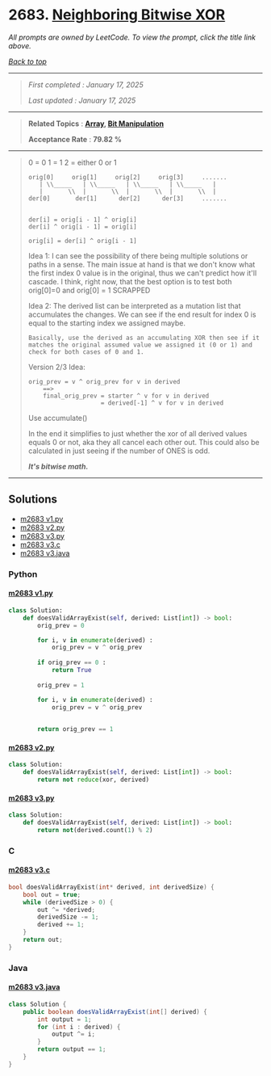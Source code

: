 # 2683. [Neighboring Bitwise XOR](<https://leetcode.com/problems/neighboring-bitwise-xor>)

*All prompts are owned by LeetCode. To view the prompt, click the title link above.*

*[Back to top](<../README.md>)*

------

> *First completed : January 17, 2025*
>
> *Last updated : January 17, 2025*

------

> **Related Topics** : **[Array](<by_topic/Array.md>), [Bit Manipulation](<by_topic/Bit Manipulation.md>)**
>
> **Acceptance Rate** : **79.82 %**

------

> 0 = 0
> 1 = 1
> 2 = either 0 or 1
> 
> ```
> orig[0]     orig[1]     orig[2]     orig[3]     .......
>    | \\_____   | \\_____   | \\_____   | \\_____   |
>    |       \\  |       \\  |       \\  |       \\  |
> der[0]       der[1]      der[2]      der[3]     .......
> 
> 
> der[i] = orig[i - 1] ^ orig[i]
> der[i] ^ orig[i - 1] = orig[i]
> 
> orig[i] = der[i] ^ orig[i - 1]
> ```
> 
> Idea 1:
> I can see the possibility of there being multiple solutions
> or paths in a sense. The main issue at hand is that we don't
> know what the first index 0 value is in the original, thus
> we can't predict how it'll cascade. I think, right now, that
> the best option is to test both orig[0]=0 and orig[0] = 1
> SCRAPPED
> 
> Idea 2:
> The derived list can be interpreted as a mutation list that
> accumulates the changes. We can see if the end result for index
> 0 is equal to the starting index we assigned maybe.
> 
>     Basically, use the derived as an accumulating XOR then see if it
>     matches the original assumed value we assigned it (0 or 1) and
>     check for both cases of 0 and 1.
> 
> Version 2/3 Idea:
> 
> ```
> orig_prev = v ^ orig_prev for v in derived
>     ==>
>     final_orig_prev = starter ^ v for v in derived
>                     = derived[-1] ^ v for v in derived
> ```
> 
> Use accumulate()
> 
> In the end it simplifies to just whether the xor of all derived
> values equals 0 or not, aka they all cancel each other out.
> This could also be calculated in just seeing if the number of
> ONES is odd.
> 
> **_It's bitwise math._**
> 

------

## Solutions

- [m2683 v1.py](<../my-submissions/m2683 v1.py>)
- [m2683 v2.py](<../my-submissions/m2683 v2.py>)
- [m2683 v3.py](<../my-submissions/m2683 v3.py>)
- [m2683 v3.c](<../my-submissions/m2683 v3.c>)
- [m2683 v3.java](<../my-submissions/m2683 v3.java>)
### Python
#### [m2683 v1.py](<../my-submissions/m2683 v1.py>)
```Python
class Solution:
    def doesValidArrayExist(self, derived: List[int]) -> bool:
        orig_prev = 0

        for i, v in enumerate(derived) :
            orig_prev = v ^ orig_prev
        
        if orig_prev == 0 :
            return True
        
        orig_prev = 1

        for i, v in enumerate(derived) :
            orig_prev = v ^ orig_prev
        

        return orig_prev == 1
```

#### [m2683 v2.py](<../my-submissions/m2683 v2.py>)
```Python
class Solution:
    def doesValidArrayExist(self, derived: List[int]) -> bool:
        return not reduce(xor, derived)
```

#### [m2683 v3.py](<../my-submissions/m2683 v3.py>)
```Python
class Solution:
    def doesValidArrayExist(self, derived: List[int]) -> bool:
        return not(derived.count(1) % 2)
```

### C
#### [m2683 v3.c](<../my-submissions/m2683 v3.c>)
```C
bool doesValidArrayExist(int* derived, int derivedSize) {
    bool out = true;
    while (derivedSize > 0) {
        out ^= *derived;
        derivedSize -= 1;
        derived += 1;
    }
    return out;
}
```

### Java
#### [m2683 v3.java](<../my-submissions/m2683 v3.java>)
```Java
class Solution {
    public boolean doesValidArrayExist(int[] derived) {
        int output = 1;
        for (int i : derived) {
            output ^= i;
        }
        return output == 1;
    }
}
```

